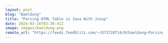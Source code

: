 ```yaml
---
layout: post
blog: "Baeldung"
title: "Parsing HTML Table in Java With Jsoup"
date: 2024-03-16T03:36:41Z
image: images/baeldung.png
remote_url: "https://feeds.feedblitz.com/~/873728714/0/baeldung~Parsing-HTML-Table-in-Java-With-Jsoup"
---
```

